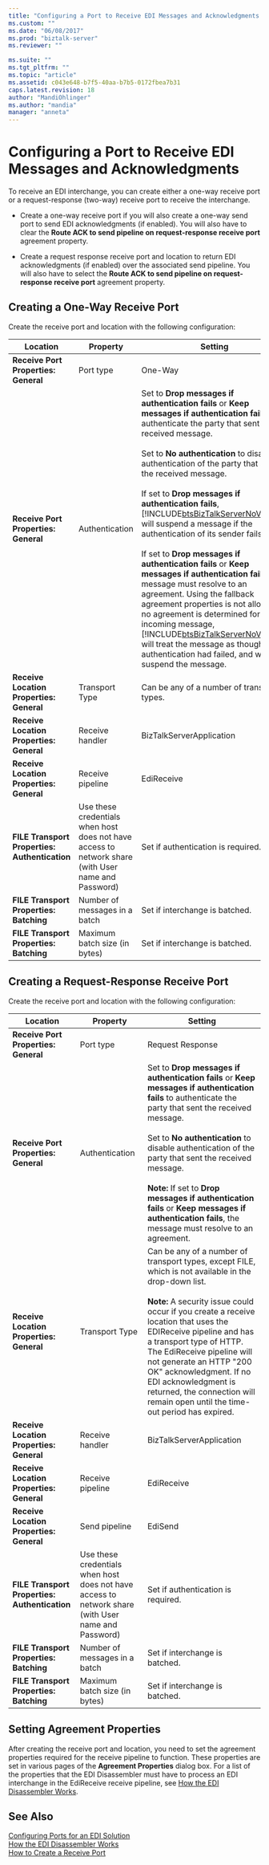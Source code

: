 ```yaml
---
title: "Configuring a Port to Receive EDI Messages and Acknowledgments | Microsoft Docs"
ms.custom: ""
ms.date: "06/08/2017"
ms.prod: "biztalk-server"
ms.reviewer: ""

ms.suite: ""
ms.tgt_pltfrm: ""
ms.topic: "article"
ms.assetid: c043e648-b7f5-40aa-b7b5-0172fbea7b31
caps.latest.revision: 18
author: "MandiOhlinger"
ms.author: "mandia"
manager: "anneta"
---
```

# Configuring a Port to Receive EDI Messages and Acknowledgments
To receive an EDI interchange, you can create either a one-way receive port or a request-response (two-way) receive port to receive the interchange.  

-   Create a one-way receive port if you will also create a one-way send port to send EDI acknowledgments (if enabled). You will also have to clear the **Route ACK to send pipeline on request-response receive port** agreement property.  

-   Create a request response receive port and location to return EDI acknowledgments (if enabled) over the associated send pipeline. You will also have to select the **Route ACK to send pipeline on request-response receive port** agreement property.  

## Creating a One-Way Receive Port  
 Create the receive port and location with the following configuration:  


|                   Location                    |                                              Property                                               |                                                                                                                                                                                                                                                                                                                                                                                                                                                                      Setting                                                                                                                                                                                                                                                                                                                                                                                                                                                                      |
|-----------------------------------------------|-----------------------------------------------------------------------------------------------------|---------------------------------------------------------------------------------------------------------------------------------------------------------------------------------------------------------------------------------------------------------------------------------------------------------------------------------------------------------------------------------------------------------------------------------------------------------------------------------------------------------------------------------------------------------------------------------------------------------------------------------------------------------------------------------------------------------------------------------------------------------------------------------------------------------------------------------------------------------------------------------------------------------------------------------------------------|
|     **Receive Port Properties: General**      |                                              Port type                                              |                                                                                                                                                                                                                                                                                                                                                                                                                                                                      One-Way                                                                                                                                                                                                                                                                                                                                                                                                                                                                      |
|     **Receive Port Properties: General**      |                                           Authentication                                            | Set to **Drop messages if authentication fails** or **Keep messages if authentication fails** to authenticate the party that sent the received message.<br /><br /> Set to **No authentication** to disable authentication of the party that sent the received message.<br /><br /> If set to **Drop messages if authentication fails**, [!INCLUDE[btsBizTalkServerNoVersion](../includes/btsbiztalkservernoversion-md.md)] will suspend a message if the authentication of its sender fails.<br /><br /> If set to **Drop messages if authentication fails** or **Keep messages if authentication fails**, the message must resolve to an agreement. Using the fallback agreement properties is not allowed. If no agreement is determined for an incoming message, [!INCLUDE[btsBizTalkServerNoVersion](../includes/btsbiztalkservernoversion-md.md)] will treat the message as though authentication had failed, and will suspend the message. |
|   **Receive Location Properties: General**    |                                           Transport Type                                            |                                                                                                                                                                                                                                                                                                                                                                                                                                                    Can be any of a number of transport types.                                                                                                                                                                                                                                                                                                                                                                                                                                                     |
|   **Receive Location Properties: General**    |                                           Receive handler                                           |                                                                                                                                                                                                                                                                                                                                                                                                                                                             BizTalkServerApplication                                                                                                                                                                                                                                                                                                                                                                                                                                                              |
|   **Receive Location Properties: General**    |                                          Receive pipeline                                           |                                                                                                                                                                                                                                                                                                                                                                                                                                                                    EdiReceive                                                                                                                                                                                                                                                                                                                                                                                                                                                                     |
| **FILE Transport Properties: Authentication** | Use these credentials when host does not have access to network share (with User name and Password) |                                                                                                                                                                                                                                                                                                                                                                                                                                                        Set if authentication is required.                                                                                                                                                                                                                                                                                                                                                                                                                                                         |
|    **FILE Transport Properties: Batching**    |                                    Number of messages in a batch                                    |                                                                                                                                                                                                                                                                                                                                                                                                                                                          Set if interchange is batched.                                                                                                                                                                                                                                                                                                                                                                                                                                                           |
|    **FILE Transport Properties: Batching**    |                                    Maximum batch size (in bytes)                                    |                                                                                                                                                                                                                                                                                                                                                                                                                                                          Set if interchange is batched.                                                                                                                                                                                                                                                                                                                                                                                                                                                           |

## Creating a Request-Response Receive Port  
 Create the receive port and location with the following configuration:  

|Location|Property|Setting|  
|--------------|--------------|-------------|  
|**Receive Port Properties: General**|Port type|Request Response|  
|**Receive Port Properties: General**|Authentication|Set to **Drop messages if authentication fails** or **Keep messages if authentication fails** to authenticate the party that sent the received message.<br /><br /> Set to **No authentication** to disable authentication of the party that sent the received message.<br /><br /> **Note:** If set to **Drop messages if authentication fails** or **Keep messages if authentication fails**, the message must resolve to an agreement.|  
|**Receive Location Properties: General**|Transport Type|Can be any of a number of transport types, except FILE, which is not available in the drop-down list.<br /><br /> **Note:** A security issue could occur if you create a receive location that uses the EDIReceive pipeline and has a transport type of HTTP. The EdiReceive pipeline will not generate an HTTP "200 OK" acknowledgment. If no EDI acknowledgment is returned, the connection will remain open until the time-out period has expired.|  
|**Receive Location Properties: General**|Receive handler|BizTalkServerApplication|  
|**Receive Location Properties: General**|Receive pipeline|EdiReceive|  
|**Receive Location Properties: General**|Send pipeline|EdiSend|  
|**FILE Transport Properties: Authentication**|Use these credentials when host does not have access to network share (with User name and Password)|Set if authentication is required.|  
|**FILE Transport Properties: Batching**|Number of messages in a batch|Set if interchange is batched.|  
|**FILE Transport Properties: Batching**|Maximum batch size (in bytes)|Set if interchange is batched.|  

## Setting Agreement Properties  
 After creating the receive port and location, you need to set the agreement properties required for the receive pipeline to function. These properties are set in various pages of the **Agreement Properties** dialog box. For a list of the properties that the EDI Disassembler must have to process an EDI interchange in the EdiReceive receive pipeline, see [How the EDI Disassembler Works](../core/how-the-edi-disassembler-works.md).  

## See Also  
 [Configuring Ports for an EDI Solution](../core/configuring-ports-for-an-edi-solution.md)   
 [How the EDI Disassembler Works](../core/how-the-edi-disassembler-works.md)   
 [How to Create a Receive Port](../core/how-to-create-a-receive-port.md)